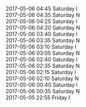 2017-05-06 04:45 Saturday  I  
2017-05-06 04:35 Saturday  N  
2017-05-06 04:25 Saturday  I  
2017-05-06 04:20 Saturday  N  
2017-05-06 03:40 Saturday  I  
2017-05-06 03:35 Saturday  N  
2017-05-06 03:10 Saturday  I  
2017-05-06 03:05 Saturday  N  
2017-05-06 02:40 Saturday  I  
2017-05-06 02:35 Saturday  N  
2017-05-06 02:15 Saturday  I  
2017-05-06 02:10 Saturday  N  
2017-05-06 00:40 Saturday  I  
2017-05-06 00:35 Saturday  N  
2017-05-05 22:55 Friday  I  

